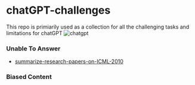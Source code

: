 # chatGPT-challenges
This repo is primiarily used as a collection for all the challenging tasks and limitations for chatGPT
![chatgpt](https://user-images.githubusercontent.com/9338658/205480302-863562b1-2153-4e5a-8f20-a86166256fbe.png)

### Unable To Answer
* [summarize-research-papers-on-ICML-2010](summarize-research-papers-on-ICML-2010.md)
### Biased Content


